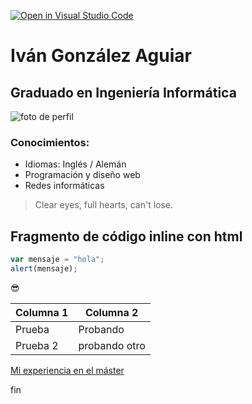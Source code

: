 [![Open in Visual Studio Code](https://classroom.github.com/assets/open-in-vscode-f059dc9a6f8d3a56e377f745f24479a46679e63a5d9fe6f495e02850cd0d8118.svg)](https://classroom.github.com/online_ide?assignment_repo_id=6144742&assignment_repo_type=AssignmentRepo)
# Iván González Aguiar
## Graduado en Ingeniería Informática
![foto de perfil](https://avatars.githubusercontent.com/u/22521705?v=4)
### Conocimientos:
- Idiomas: Inglés / Alemán
- Programación y diseño web
- Redes informáticas
>Clear eyes, full hearts, can't lose.
<html>
  <h2>Fragmento de código inline con html</h2>
</html>

```javascript
var mensaje = "hola";
alert(mensaje);
```
😎

| Columna 1   | Columna 2 |
| ----------| ----------- |
| Prueba    | Probando    |
| Prueba 2  | probando otro|

[Mi experiencia en el máster](https://github.com/ULL-MFP-AET-2122/aprender-markdown-ivan-gonzalez-aguiar-alu0100551266/blob/main/master.md)

fin
